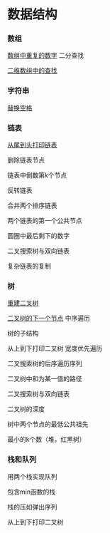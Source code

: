 # 数据结构

### 数组
[数组中重复的数字](./problems/数组中重复的数字.py)   二分查找

[二维数组中的查找](./problems/二维数组中的查找.py)

### 字符串

[替换空格](./problems/替换空格.py)

### 链表
[从尾到头打印链表](./problems/从尾到头打印链表.py)

删除链表节点

链表中倒数第k个节点

反转链表

合并两个排序链表

两个链表的第一个公共节点

圆圈中最后剩下的数字

二叉搜索树与双向链表

复杂链表的复制



### 树

[重建二叉树](./problems/重建二叉树.py)

[二叉树的下一个节点](./problems/二叉树的下一个节点.py)  中序遍历

树的子结构

从上到下打印二叉树     宽度优先遍历

二叉搜索树的后序遍历序列

二叉树中和为某一值的路径

二叉搜索树与双向链表

二叉树的深度

树中两个节点的最低公共祖先

最小的k个数（堆，红黑树）



### 栈和队列

用两个栈实现队列

包含min函数的栈

栈的压如弹出序列

从上到下打印二叉树





[](./problems/.py)